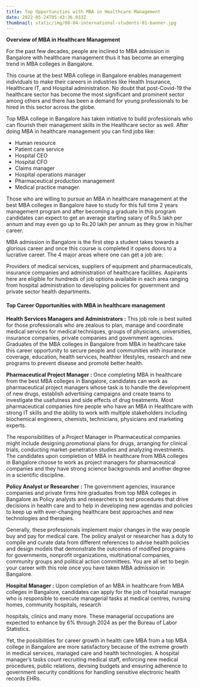 ```yaml
---
title: Top Opportunities with MBA in Healthcare Management
date: 2022-05-24T05:43:36.033Z
thumbnail: static/img/08-04-international-students-01-banner.jpg
---
```

**Overview of MBA in Healthcare Management**

For the past few decades, people are inclined to MBA admission in Bangalore with healthcare management thus it has become an emerging trend in MBA colleges in Bangalore. 

This course at the best MBA college in Bangalore enables management individuals to make their careers in industries like Health Insurance, Healthcare IT, and Hospital administration. No doubt that post-Covid-19 the healthcare sector has become the most significant and prominent sector among others and there has been a demand for young professionals to be hired in this sector across the globe.

Top MBA college in Bangalore has taken initiative to build professionals who can flourish their management skills in the Healthcare sector as well. After doing MBA in healthcare management you can find jobs like: 

* Human resource 
* Patient care service 
* Hospital CEO 
* Hospital CFO 
* Claims manager 
* Hospital operations manager 
* Pharmaceutical production management 
* Medical practice manager. 

Those who are willing to pursue an MBA in healthcare management at the best MBA colleges in Bangalore have to study for this full time 2 years management program and after becoming a graduate in this program candidates can expect to get an average starting salary of Rs.5 lakh per annum and may even go up to Rs.20 lakh per annum as they grow in his/her career. 

MBA admission in Bangalore is the first step a student takes towards a glorious career and once this course is completed it opens doors to a lucrative career. The 4 major areas where one can get a job are: 

Providers of medical services, suppliers of equipment and pharmaceuticals, insurance companies and administration of healthcare facilities. Aspirants here are eligible for hundreds of job options available in each area ranging from hospital administration to developing policies for government and private sector health departments.

#### **Top Career Opportunities with MBA in healthcare management**

**Health Services Managers and Administrators :** This job role is best suited for those professionals who are zealous to plan, manage and coordinate medical services for medical techniques, groups of physicians, universities, insurance companies, private companies and government agencies. Graduates of the MBA colleges in Bangalore from MBA in healthcare take this career opportunity to secure people and communities with insurance coverage, education, health services, healthier lifestyles, research and new programs to prevent disease and promote better health. 

**Pharmaceutical Project Manager :** Once completing MBA in healthcare from the best MBA colleges in Bangalore, candidates can work as pharmaceutical project managers whose task is to handle the development of new drugs, establish advertising campaigns and create teams to investigate the usefulness and side effects of drug treatments. Most pharmaceutical companies hire people who have an MBA in Healthcare with strong IT skills and the ability to work with multiple stakeholders including biochemical engineers, chemists, technicians, physicians and marketing experts. 

The responsibilities of a Project Manager in Pharmaceutical companies might include designing promotional plans for drugs, arranging for clinical trials, conducting market-penetration studies and analyzing investments. The candidates upon completion of MBA in healthcare from MBA colleges in Bangalore choose to work as project managers for pharmaceutical companies and they have strong science backgrounds and another degree in a scientific discipline. 

**Policy Analyst or Researcher :** The government agencies, insurance companies and private firms hire graduates from top MBA colleges in Bangalore as Policy analysts and researchers to test procedures that drive decisions in health care and to help in developing new agendas and policies to keep up with ever-changing healthcare best approaches and new technologies and therapies. 

Generally, these professionals implement major changes in the way people buy and pay for medical care. The policy analyst or researcher has a duty to compile and curate data from different references to advise health policies and design models that demonstrate the outcomes of modified programs for governments, nonprofit organizations, multinational companies, community groups and political action committees. You are all set to begin your career with this role once you have taken MBA admission in Bangalore. 

**Hospital Manager :** Upon completion of an MBA in healthcare from MBA colleges in Bangalore, candidates can apply for the job of hospital manager who is responsible to execute managerial tasks at medical centres, nursing homes, community hospitals, research

hospitals, clinics and many more. These managerial occupations are expected to enhance by 6% through 2024 as per the Bureau of Labor Statistics. 

Yet, the possibilities for career growth in health care MBA from a top MBA college in Bangalore are more satisfactory because of the extreme growth in medical services, managed care and health technologies. A hospital manager’s tasks count recruiting medical staff, enforcing new medical procedures, public relations, devising budgets and ensuring adherence to government security conditions for handling sensitive electronic health records EHRs.